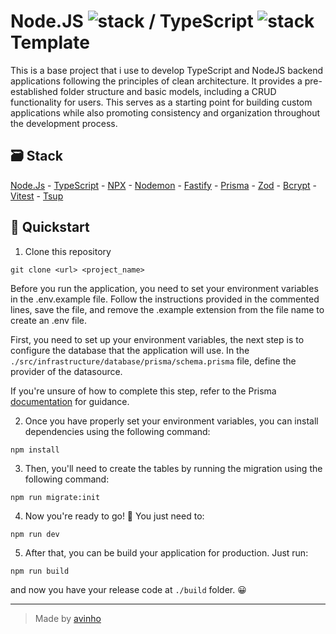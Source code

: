 # Node.JS ![stack](https://skillicons.dev/icons?i=nodejs) / TypeScript ![stack](https://skillicons.dev/icons?i=ts) Template

This is a base project that i use to develop TypeScript and NodeJS backend applications following the principles of clean architecture. It provides a pre-established folder structure and basic models, including a CRUD functionality for users. This serves as a starting point for building custom applications while also promoting consistency and organization throughout the development process.

## 🗃️ Stack

[Node.Js](https://nodejs.org/en/) - [TypeScript](https://www.typescriptlang.org/) - [NPX](https://github.com/npm/npx#readme) - [Nodemon](https://nodemon.io/) - [Fastify](https://www.fastify.io/) - [Prisma](https://www.prisma.io/) - [Zod](https://github.com/colinhacks/zod) - [Bcrypt](https://github.com/kelektiv/node.bcrypt.js) - [Vitest](https://vitest.dev/) - [Tsup](https://github.com/egoist/tsup)

## 📝 Quickstart

1. Clone this repository

```
git clone <url> <project_name>
```

Before you run the application, you need to set your environment variables in the .env.example file. Follow the instructions provided in the commented lines, save the file, and remove the .example extension from the file name to create an .env file.

First, you need to set up your environment variables, the next step is to configure the database that the application will use. In the `./src/infrastructure/database/prisma/schema.prisma` file, define the provider of the datasource.

If you're unsure of how to complete this step, refer to the Prisma [documentation](https://www.prisma.io/docs/concepts) for guidance.

2. Once you have properly set your environment variables, you can install dependencies using the following command:

```
npm install
```

3. Then, you'll need to create the tables by running the migration using the following command:

```
npm run migrate:init
```

4. Now you're ready to go! 🚀 You just need to:

```
npm run dev
```

5. After that, you can be build your application for production. Just run:

```
npm run build
```

and now you have your release code at `./build` folder. 😀

---

> Made by [avinho](<[GitHub](https://github.com/avinho)>)
